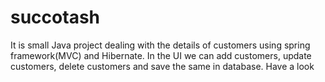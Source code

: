 # succotash

It is small Java project dealing with the details of customers using spring framework(MVC) and Hibernate.
In the UI we can add customers, update customers, delete customers and save the same in database.
Have a look
